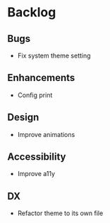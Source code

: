 # Backlog

## Bugs

- Fix system theme setting

## Enhancements

- Config print

## Design

- Improve animations

## Accessibility

- Improve a11y

## DX

- Refactor theme to its own file
